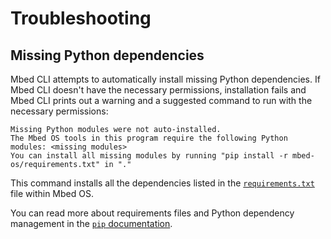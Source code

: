 # Troubleshooting

## Missing Python dependencies

Mbed CLI attempts to automatically install missing Python dependencies. If Mbed CLI doesn't have the necessary permissions, installation fails and Mbed CLI prints out a warning and a suggested command to run with the necessary permissions:

```
Missing Python modules were not auto-installed.
The Mbed OS tools in this program require the following Python modules: <missing modules>
You can install all missing modules by running "pip install -r mbed-os/requirements.txt" in "."
```

This command installs all the dependencies listed in the [`requirements.txt`](https://github.com/ARMmbed/mbed-os/blob/master/requirements.txt) file within Mbed OS.

You can read more about requirements files and Python dependency management in the [`pip` documentation](https://pip.pypa.io/en/stable/user_guide/#requirements-files).

